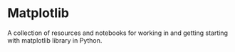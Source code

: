 # Matplotlib
A collection of resources and notebooks for working in and getting starting with matplotlib library in Python.
